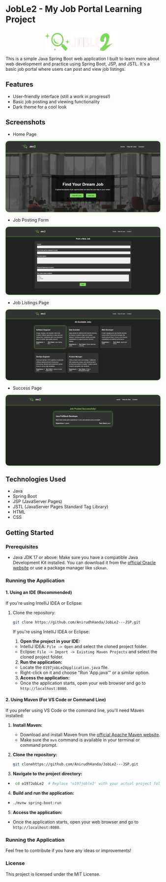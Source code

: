 # JobLe2 - My Job Portal Learning Project

<div align="center">
  <a href="https://github.com/AnirudhHanda/JobLe2---JSP/tree/main">
    <img src="github-assets/logo4.png" alt="Project Logo" style="height: 80px; width: 250px;">
  </a>
</div>
This is a simple Java Spring Boot web application I built to learn more about web development and practice using Spring Boot, JSP, and JSTL. It's a basic job portal where users can post and view job listings.

## Features


* User-friendly interface (still a work in progress!)
* Basic job posting and viewing functionality
* Dark theme for a cool look

## Screenshots

* Home Page
<div align="center">
  <img src="github-assets/home.PNG" alt="SMVDU IGNITE Brand GIF" style="border-radius: 10px; box-shadow: 0 0 5px #7ed957;">
</div>

* Job Posting Form

<div align="center">
  <img src="github-assets/jobpostingform.PNG" alt="SMVDU IGNITE Brand GIF" style="border-radius: 10px; box-shadow: 0 0 5px #7ed957;">
</div>

* Job Listings Page

<div align="center">
  <img src="github-assets/alljobs.png" alt="SMVDU IGNITE Brand GIF" style="border-radius: 10px; box-shadow: 0 0 5px #7ed957;">
</div>

* Success Page

<div align="center">
  <img src="github-assets/success.png" alt="SMVDU IGNITE Brand GIF" style="border-radius: 10px; box-shadow: 0 0 5px #7ed957;">
</div>

## Technologies Used

* Java
* Spring Boot
* JSP (JavaServer Pages)
* JSTL (JavaServer Pages Standard Tag Library)
* HTML
* CSS

## Getting Started

### Prerequisites

* Java JDK 17 or above:  Make sure you have a compatible Java Development Kit installed. You can download it from the [official Oracle website](https://www.oracle.com/java/technologies/javase/jdk.html) or use a package manager like `sdkman`.

### Running the Application

#### 1. Using an IDE (Recommended)

If you're using IntelliJ IDEA or Eclipse:

1. Clone the repository:
   ```bash
   git clone https://github.com/AnirudhHanda/JobLe2---JSP.git 
   ```

   If you're using IntelliJ IDEA or Eclipse:

   1.  **Open the project in your IDE:**
      *   IntelliJ IDEA: `File -> Open` and select the cloned project folder.
      *   Eclipse: `File -> Import -> Existing Maven Projects` and select the cloned project folder.

   2.  **Run the application:**
      *   Locate the `O197jobLe2Application.java` file.
      *   Right-click on it and choose "Run 'App.java'" or a similar option.

   3.  **Access the application:**
      *   Once the application starts, open your web browser and go to `http://localhost:8080`.

#### 2. Using Maven (For VS Code or Command Line)

If you prefer using VS Code or the command line, you'll need Maven installed:

1. **Install Maven:**
   * Download and install Maven from the [official Apache Maven website](https://maven.apache.org/download.cgi).
   * Make sure the `mvn` command is available in your terminal or command prompt.

2. **Clone the repository:**

   ```bash
   git clonehttps://github.com/AnirudhHanda/JobLe2---JSP.git
   ```
   
   
3.  **Navigate to the project directory:**
   *  ``` Bash
       cd o197JobLe2  # Replace 'o197joble2' with your actual project folder name.

4.  **Build and run the application:**
   *  ```bash
      ./mvnw spring-boot:run 

5.  **Access the application:**
   *   Once the application starts, open your web browser and go to `http://localhost:8080`.

### Running the Application
Feel free to contribute if you have any ideas or improvements!

### License
This project is licensed under the MIT License.
